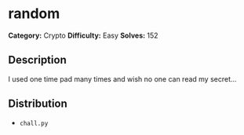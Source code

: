 # random
**Category:** Crypto
**Difficulty:** Easy
**Solves:** 152

## Description

I used one time pad many times and wish no one can read my secret...

## Distribution
- `chall.py`